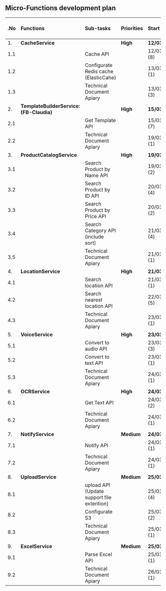 ## Micro-Functions development plan
| .No | Functions | Sub-tasks | Priorities | Start date | End date | Estimated time (hours) |
| --- | :-------- | :-------- | :--------- | :--------- | :------- | :--------------------- |
| 1.  | **CacheService**| | **High** |**12/03/2018** | **15/03/2018** | **Total: 25** |
| 1.1 | | Cache API | |12/03/2018 (8) | 13/03/2018 (4) | 12 |
| 1.2 | | Configurate Redis cache (ElasticCahe) |  |13/03/2018 (1) | 13/03/2018 | 1 |
| 1.3 | |Technical Document Apiary  | |13/03/2018 (3) | 15/03/2018 (1) | 12 |
| 2.  | **TemplateBuilderService: (FB-Claudia)**  |  | **High** |**15/03/2018** |**19/03/2018**  | **Total: 21** |
| 2.1 | |Get Template API  |  |15/03/2018 (7) |  19/03/2018 (5) | 20 |
| 2.2 | |Technical Document Apiary  |  |19/03/2018 (1) |  19/03/2018 | 1 |
| 3.  | **ProductCatalogService** | |**High**  |**19/03/2018** |**21/03/2018** | **Total: 18** |
| 3.1 | |Search Product by Name API|  |19/03/2018 (2) |  20/03/2018 (2) | 4 |
| 3.2 | |Search Product by ID API|  |20/03/2018 (4) |  20/03/2018 | 4 |
| 3.3 | |Search Product by Price API|  |20/03/2018 (2) |  21/03/2018 (2)| 4 |
| 3.4 | |Search Category API (include sort)|  |21/03/2018 (4) | 21/03/2018| 4 |
| 3.5 | |Technical Document Apiary  |  |21/03/2018 (1) | 21/03/2018  | 1 |
| 4.  | **LocationService**   | | **High**  |**21/03/2018** |**23/03/2018** | **Total: 14** |
| 4.1 | |Search location API |  |21/03/2018 (1) | 22/03/2018 (3)   | 4 |
| 4.2 | |Search nearest location API|  |22/03/2018 (5) | 23/03/2018 (3)   | 8 |
| 4.3 | |Technical Document Apiary  |  |23/03/2018 (1) | 23/03/2018  | 1 |
| 5.  | **VoiceService**| |**High**|**23/03/2018**|**24/03/2018**| **Total: 7** |
| 5.1 | |Convert to audio API  |  |23/03/2018 (3) |23/03/2018 | 3 |
| 5.2 | |Convert to text API  |  |23/03/2018 (1) |24/03/2018 (2)   | 3 |
| 5.3 | |Technical Document Apiary  |  |24/03/2018 (1) |24/03/2018 | 1 |
| 6.  | **OCRService**| |**High**|**24/03/2018**|**24/03/2018**|**Total: 3**|
| 6.1 | |Get Text API  |  |24/03/2018 (2) |24/03/2018 | 2 |
| 6.2 | |Technical Document Apiary  |  |24/03/2018 (1) |24/03/2018 (1)   | 1 |
| 7.  | **NotifyService**| |**Medium**|**24/03/2018**|**24/03/2018**| **Total: 2** |
| 7.1 | |Notify API  |  |24/03/2018 (1) |24/03/2018 | 1 |
| 7.2 | |Technical Document Apiary|  |24/03/2018 (1) |24/03/2018 | 1 |
| 8.  | **UploadService**| |**Medium**|**25/03/2018** |**25/03/2018**| **Total: 7** |
| 8.1 | |upload API (Update support file extention)  |  | 25/03/2018 (4) |25/03/2018 | 4 |
| 8.2 | |Configurate S3  |  | 25/03/2018 (2) |25/03/2018 | 2 |
| 8.3 | |Technical Document Apiary  |  |25/03/2018 (1) |25/03/2018 | 1 |
| 9.  | **ExcelService**| |**Medium**|**25/03/2018**|**26/03/2018**| **Total: 2** |
| 9.1 | |Parse Excel API  |  |25/03/2018 (1) |25/03/2018   | 1 |
| 9.2 | |Technical Document Apiary  |  |26/03/2018 (1) |26/03/2018  |1 |
